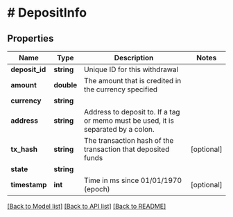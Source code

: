# # DepositInfo

## Properties

Name | Type | Description | Notes
------------ | ------------- | ------------- | -------------
**deposit_id** | **string** | Unique ID for this withdrawal | 
**amount** | **double** | The amount that is credited in the currency specified | 
**currency** | **string** |  | 
**address** | **string** | Address to deposit to. If a tag or memo must be used, it is separated by a colon. | 
**tx_hash** | **string** | The transaction hash of the transaction that deposited funds | [optional] 
**state** | **string** |  | 
**timestamp** | **int** | Time in ms since 01/01/1970 (epoch) | [optional] 

[[Back to Model list]](../../README.md#documentation-for-models) [[Back to API list]](../../README.md#documentation-for-api-endpoints) [[Back to README]](../../README.md)



